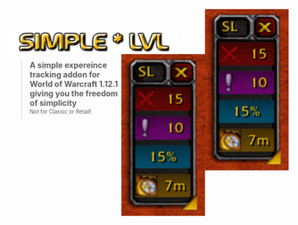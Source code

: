 <img src="Screenshots/tracker.png" width="150" float="right" align="right">

<h1>
    <img src="Screenshots/title.png" width="304" style="float: left;" alt="SimpleLvl">
    <img src="Screenshots/tracker.png" width="150" style="float: right;" alt="Tracker Image">
    <div style="margin: 0 160px 0 304px;">&nbsp;</div>
</h1>

> **A simple expereince tracking addon for World of Warcraft 1.12.1 giving you the freedom of simplicity**
> <br><sup><small>Not for Classic or Retail!.</small></sup>
